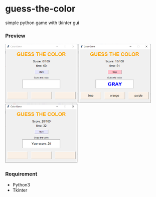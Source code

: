 # guess-the-color
simple python game with tkinter gui
### Preview
<img src="/preview/image1.PNG" alt="drawing" width="230"/> <img src="/preview/image2.PNG" alt="drawing" width="230"/> <img src="/preview/image3.PNG" alt="drawing" width="230"/>
### Requirement
- Python3
- Tkinter
